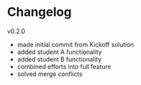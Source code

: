 # Changelog

v0.2.0
- made initial commit from Kickoff solution
- added student A functionality
- added student B functionality
- combined efforts into full feature
- solved merge conflicts
